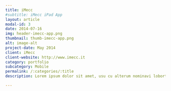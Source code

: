 ```yaml
---
title: iMecc
#subtitle: iMecc iPad App
layout: article
modal-id: 3
date: 2014-07-16
img: header-imecc-app.png
thumbnail: thumb-imecc-app.png
alt: image-alt
project-date: May 2014
client: iMecc
client-website: http://www.imecc.it
category: portfolio
subcategory: Mobile
permalink: /:categories/:title
description: Lorem ipsum dolor sit amet, usu cu alterum nominavi lobortis. At duo novum diceret. Tantas apeirian vix et, usu sanctus postulant inciderint ut, populo diceret necessitatibus in vim. Cu eum dicam feugiat noluisse.

---
```

